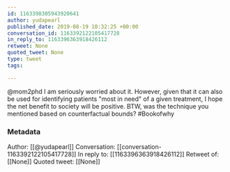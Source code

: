 ```yaml
---
id: 1163398305943920641
author: yudapearl
published_date: 2019-08-19 10:32:25 +00:00
conversation_id: 1163392122105417728
in_reply_to: 1163396363918426112
retweet: None
quoted_tweet: None
type: tweet
tags:

---
```


@mom2phd I am seriously worried about it. However, given that it can also be used for identifying patients "most in need" of a given treatment, I hope the net benefit to society will be positive. BTW, was the technique you mentioned based on counterfactual bounds? #Bookofwhy

### Metadata

Author: [[@yudapearl]]
Conversation: [[conversation-1163392122105417728]]
In reply to: [[1163396363918426112]]
Retweet of: [[None]]
Quoted tweet: [[None]]
